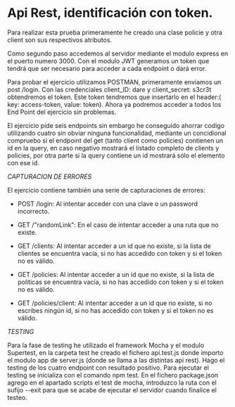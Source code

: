 # Api Rest, identificación con token.

Para realizar esta prueba primeramente he creado una clase policie y otra client son sus respectivos atributos. 

Como segundo paso accedemos al servidor mediante el modulo express en el puerto numero 3000.
Con el modulo JWT generamos un token que tendrá que ser necesario para acceder a cada endpoint o dará error. 

Para probar el ejercicio utilizamos POSTMAN, primeramente enviamos un post /login. Con las credenciales client_ID: dare y client_secret: s3cr3t obtendremos
el token. Este token tendremos que insertarlo en el header:( key: access-token, value: token).
Ahora ya podremos acceder a todos los End Point del ejercicio sin problemas.

El ejercicio pide seis endpoints sin embargo he conseguido ahorrar codigo utilizando cuatro sin obviar ninguna funcionalidad, mediante un concidional compruebo si el endpoint del get (tanto client como policies) contienen un id en la query, en caso negativo mostrará el listado completo de clients y policies, por otra parte si la query contiene 
un id mostrará sólo el elemento con ese id.

*CAPTURACION DE ERRORES*

El ejercicio contiene también una serie de capturaciones de errores:

* POST /login: Al intentar acceder con una clave o un password incorrecto.

* GET /"randomLink": En el caso de intentar acceder a una ruta que no existe.

* GET /clients: Al intentar acceder a un id que no existe, si la lista de clientes se encuentra vacía, si no has accedido con token y si el token no es válido.

* GET /policies: Al intentar acceder a un id que no existe, si la lista de politicas se encuentra vacía, si no has accedido con token y si el token no es válido.

* GET /policies/client: Al intentar acceder a un id que no existe, si no escribes ningún id, si no has accedido con token y si el token no es válido.

*TESTING*

Para la fase de testing he utilizado el framework Mocha y el modulo Supertest, en la carpeta test he creado el fichero api.test.js donde importo el modulo app de server.js (donde se llama a las distintas api rest). Hago el testing de los cuatro endpoint con resultado positivo. Para ejecutar el testing se inicializa con el comando npm test. En el fichero package.json agrego en el apartado scripts el test de mocha, introduzco la ruta con el sufijo --exit para que se acabe de ejecutar el servidor cuando finalice el testeo.
